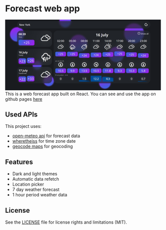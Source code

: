 # Forecast web app

![](https://github.com/do0dleman/forecast/blob/master/app.png)
This is a web forecast app built on React.
You can see and use the app on github pages [here](https://do0dleman.github.io/forecast/)

## Used APIs

This project uses:

* [open-meteo api](https://open-meteo.com/) for forecast data
* [wheretheiss](https://wheretheiss.at/) for time zone date
* [geocode maps](https://geocode.maps.co/) for geocoding

## Features

* Dark and light themes
* Automatic data refetch
* Location picker
* 7 day weather forecast
* 1 hour period weather data

## License

See the [LICENSE](https://github.com/do0dleman/forecast/blob/master/LICENSE.md) file for license rights and limitations (MIT).
